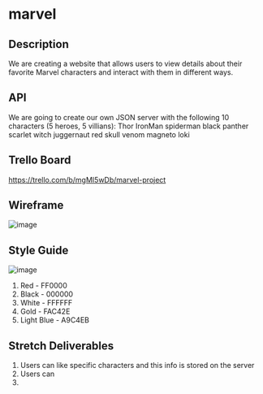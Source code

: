 # marvel

## Description
We are creating a website that allows users to view details about their favorite Marvel characters and interact with them in different ways.

## API
We are going to create our own JSON server with the following 10 characters (5 heroes, 5 villians):
Thor
IronMan
spiderman
black panther
scarlet witch
juggernaut
red skull
venom
magneto
loki


## Trello Board
https://trello.com/b/mgMI5wDb/marvel-project

## Wireframe
![image](https://github.com/tyjsmith1/marvel/assets/95344047/fa0fd216-06f9-4d5e-b297-2e8158101391)



## Style Guide
![image](https://github.com/tyjsmith1/marvel/assets/95344047/ff797fdb-6b2a-4c5b-b703-d3cbfba9343d)

1) Red - FF0000
2) Black - 000000
3) White - FFFFFF
4) Gold - FAC42E
5) Light Blue - A9C4EB

## Stretch Deliverables
1) Users can like specific characters and this info is stored on the server
2) Users can 
3) 
